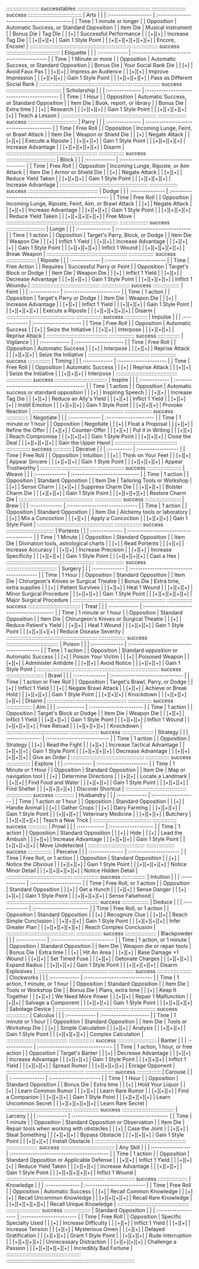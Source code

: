 :::::::::::::::::::::: successtables :::::::::::::::::::::::::::::::::::::::::::::::::
::::::::::::::::::::::: success ::::::::::::::::::::::::::::::::::::
| Arts                |                                            |
| :------------------ | :----------------------------------------- |
| Time                | 1 minute or longer                         |
| Opposition          | Automatic Success, or Standard Opposition  |
| Item Die            | Musical instrument                         |
| Bonus Die           | Tag Die                                    |
| [+]                 | Successful Performance                     |
| [+][+]              | Increase Tag Die                           |
| [+][+][+]           | Gain 1 Style Point                         |
| [+][+][+][+][+][+]  | Encore, Encore!                            |
::::::::::::::::::::::::::::::::::::::::::::::::::::::::::::::::::::
::::::::::::::::: success ::::::::::::::::::::::::::::::::::::
| Etiquette     |                                            |
| :------------ | :----------------------------------------- |
| Time          | 1 Minute or more                           |
| Opposition    | Automatic Success, or Standard Opposition  |
| Bonus Die     | Your Social Rank Die                       |
| [+]           | Avoid Faux Pas                             |
| [+][+]        | Impress an Audience                        |
| [+][+]        | Improve Impression                         |
| [+][+][+]     | Gain 1 Style Point                         |
| [+][+][+][+]  | Pass as Different Social Rank              |
::::::::::::::::::::::::::::::::::::::::::::::::::::::::::::::
:::::::::::::::::: success :::::::::::::::::::::::::::::::::::::
| Scholarship     |                                            |
| :-------------- | :----------------------------------------- |
| Time            | 1 Hour                                     |
| Opposition      | Automatic Success, or Standard Opposition  |
| Item Die        | Book, report, or library                   |
| Bonus Die       | Extra time                                 |
| [+]             | Research                                   |
| [+][+][+]       | Gain 1 Style Point                         |
| [+][+][+][+][+] | Teach a Lesson                             |
::::::::::::::::::::::::::::::::::::::::::::::::::::::::::::::::
::::::::::::::::::: success :::::::::::::::::::::::::::::::::
| Parry           |                                         |
| :-------------- | :-------------------------------------- |
| Time            | Free Roll                               |
| Opposition      | Incoming Lunge, Feint, or Brawl Attack  |
| Item Die        | Weapon or Shield Die                    |
| [+]             | Negate Attack                           |
| [+][+]          | Execute a Riposte                       |
| [+][+][+]       | Gain 1 Style Point                      |
| [+][+][+][+]    | Increase Advantage                      |
| [+][+][+][+][+] | Disarm                                  |
:::::::::::::::::::::::::::::::::::::::::::::::::::::::::::::
::::::::::::::::: success :::::::::::::::::::::::::::::::::
| Block         |                                         |
| :------------ | :-------------------------------------- |
| Time          | Free Roll                               |
| Opposition    | Incoming Lunge, Riposte, or Aim Attack  |
| Item Die      | Armor or Shield Die                     |
| [+]           | Negate Attack                           |
| [+][+]        | Reduce Yield Taken                      |
| [+][+][+]     | Gain 1 Style Point                      |
| [+][+][+][+]  | Increase Advantage                      |
:::::::::::::::::::::::::::::::::::::::::::::::::::::::::::
::::::::::::::::::: success :::::::::::::::::::::::::::::::::::::::::::::::
| Dodge           |                                                       |
| :-------------- | :---------------------------------------------------- |
| Time            | Free Roll                                             |
| Opposition      | Incoming Lunge, Riposte, Feint, Aim, or Brawl Attack  |
| [+]             | Negate Attack                                         |
| [+][+]          | Increase Advantage                                    |
| [+][+][+]       | Gain 1 Style Point                                    |
| [+][+][+][+]    | Reduce Yield Taken                                    |
| [+][+][+][+][+] | Free Move                                             |
:::::::::::::::::::::::::::::::::::::::::::::::::::::::::::::::::::::::::::
::::::::::::::::::: success ::::::::::::::::::::::::::
| Lunge           |                                  |
| :-------------- | :------------------------------- |
| Time            | 1 action                         |
| Opposition      | Target's Parry, Block, or Dodge  |
| Item Die        | Weapon Die                       |
| [+]             | Inflict 1 Yield                  |
| [+][+]          | Increase Advantage               |
| [+][+][+]       | Gain 1 Style Point               |
| [+][+][+][+]    | Inflict 1 Wound                  |
| [+][+][+][+][+] | Break Weapon                     |
::::::::::::::::::::::::::::::::::::::::::::::::::::::
::::::::::::::::: success ::::::::::::::::::::
| Riposte       |                            |
| :------------ | :------------------------- |
| Time          | Free Action                |
| Requires      | Successful Parry or Feint  |
| Opposition    | Target's Block or Dodge    |
| Item Die      | Weapon Die                 |
| [+]           | Inflict 1 Yield            |
| [+][+]        | Decrease Advantage         |
| [+][+][+]     | Gain 1 Style Point         |
| [+][+][+][+]  | Inflict 1 Woundu           |
::::::::::::::::::::::::::::::::::::::::::::::
::::::::::::::::::: success ::::::::::::::::::
| Feint           |                          |
| :------------   | :----------------------- |
| Time            | 1 action                 |
| Opposition      | Target's Parry or Dodge  |
| Item Die        | Weapon Die               |
| [+]             | Increase Advantage       |
| [+][+]          | Inflict 1 Yield          |
| [+][+][+]       | Gain 1 Style Point       |
| [+][+][+][+]    | Execute a Riposte        |
| [+][+][+][+][+] | Disarm                   |
::::::::::::::::::::::::::::::::::::::::::::::
::::::::::::::::: success :::::::::::::::
| Impulse       |                       | 
| :------------ | :-------------------- |
| Time          | Free Roll             |
| Opposition    | Automatic Success     |
| [+]           | Seize the Initiative  |
| [+][+]        | Interpose             |
| [+][+][+]     | Reprise Attack        |
:::::::::::::::::::::::::::::::::::::::::
::::::::::::::::: success :::::::::::::::
| Vigilance     |                       | 
| :------------ | :-------------------- |
| Time          | Free Roll             |
| Opposition    | Automatic Success     |
| [+]           | Interpose             |
| [+][+]        | Reprise Attack        |
| [+][+][+]     | Seize the Initiative  |
:::::::::::::::::::::::::::::::::::::::::
::::::::::::::::: success :::::::::::::::
| Timing        |                       |
| :------------ | :-------------------- |
| Time          | Free Roll             |
| Opposition    | Automatic Success     |
| [+]           | Reprise Attack        |
| [+][+]        | Seize the Initiative  |
| [+][+][+]     | Interpose             |
:::::::::::::::::::::::::::::::::::::::::
::::::::::::::::: success :::::::::::::::::::::::::::::::::::
| Inspire       |                                           | 
| :------------ | :---------------------------------------- | 
| Time          | 1 action                                  |
| Opposition    | Automatic success or standard opposition  |
| [+]           | Inspiring Speech                          |
| [+][+]        | Increase Tag Die                          |
| [+][+]        | Reduce an Ally's Yield                    |
| [+][+]        | Inflict 1 Yield                           |
| [+][+][+]     | Instill Emotion                           |
| [+][+][+]     | Gain 1 Style Point                        |
| [+][+][+]     | Provoke Reaction                          |
:::::::::::::::::::::::::::::::::::::::::::::::::::::::::::::
:::::::::::::::::: success :::::::::::::::
| Negotiate      |                       |
| :------------- | :-------------------- |
| Time           | 1 minute or 1 hour    |
| Opposition     | Negotiate             |
| [+]            | Float a Proposal      |
| [+][+]         | Refine the Offer      |
| [+][+]         | Counter-Offer         |
| [+][+]         | Put it in Writing     |
| [+][+]         | Reach Compromise      |
| [+][+][+]      | Gain 1 Style Point    |
| [+][+][+]      | Close the Deal        |
| [+][+][+][+]   | Gain the Upper Hand   |
::::::::::::::::::::::::::::::::::::::::::
:::::::::::::::: success ::::::::::::
| Deceive      |                    |
| :----------  | :----------------- |
| Time         | Free Roll          |
| Opposition   | Intuition          |
| [+]          | Think on Your Feet |
| [+][+]       | Appear Sincere     |
| [+][+][+]    | Gain 1 Style Point |
| [+][+][+][+] | Appear Trustworthy |
:::::::::::::::::::::::::::::::::::::
:::::::::::::::::: success :::::::::::::::::::::::
| Weave          |                               | 
| :------------- | :---------------------------- |
| Time           | 1 action                      |
| Opposition     | Standard Opposition           |
| Item Die       | Tailoring Tools or Workshop   |
| [+]            | Sense Charm                   |
| [+][+]         | Suppress Charm Die            |
| [+][+][+]      | Bolster Charm Die             |
| [+][+][+]      | Gain 1 Style Point            |
| [+][+][+][+]   | Restore Charm Die             |
::::::::::::::::::::::::::::::::::::::::::::::::::
:::::::::::::::::: success ::::::::::::::::::::::::
| Brew           |                                |
| :------------- | :----------------------------- |
| Time           | 1 action                       |
| Opposition     | Standard Opposition            |
| Item Die       | Alchemy tools or laboratory    |
| [+]            | Mix a Concoction               |
| [+][+]         | Apply a Concoction             |
| [+][+][+]      | Gain 1 Style Point             |
:::::::::::::::::::::::::::::::::::::::::::::::::::
:::::::::::::::::: success ::::::::::::::::::::::::::::::::
| Portents       |                                        |
| :------------- | :------------------------------------- |
| Time           | 1 Minute                               |
| Opposition     | Standard Opposition                    |
| Item Die       | Divination tools, astrological charts  |
| [+]            | Read Portents                          |
| [+][+]         | Increase Accuracy                      |
| [+][+]         | Increase Precision                     |
| [+][+]         | Increase Specificity                   |
| [+][+][+]      | Gain 1 Style Point                     |
| [+][+][+][+]   | Cast a Hex                             |
:::::::::::::::::::::::::::::::::::::::::::::::::::::::::::
::::::::::::::::::: success ::::::::::::::::::::::::::::::::::
| Surgery         |                                          |
| :-------------  | :--------------------------------------- | 
| Time            | 1 Hour                                   |
| Opposition      | Standard Opposition                      |
| Item Die        | Chirurgeon's Knives or Surgical Theatre  |
| Bonus Die       | Extra time, extra supplies               |
| [+]             | Patient Survives                         |
| [+][+]          | Heal 1 Wound                             |
| [+][+][+]       | Minor Surgical Procedure                 |
| [+][+][+]       | Gain 1 Style Point                       |
| [+][+][+][+][+] | Major Surgical Procedure                 |
::::::::::::::::::::::::::::::::::::::::::::::::::::::::::::::
::::::::::::::::: success :::::::::::::::::::::::::::::::::::
| Treat         |                                           |
| :------------ | :---------------------------------------- |
| Time          | 1 minute or 1 hour                        |
| Opposition    | Standard Opposition                       |
| Item Die      | Chirurgeon's Knives or Surgical Theatre   |
| [+]           | Reduce Patient's Yield                    |
| [+][+]        | Heal 1 Wound                              |
| [+][+][+]     | Gain 1 Style Point                        |
| [+][+][+][+]  | Reduce Disease Severity                   |
:::::::::::::::::::::::::::::::::::::::::::::::::::::::::::::
:::::::::::::::::: success :::::::::::::::::::::::::::::::::::
| Poison         |                                           |
| :------------- | :---------------------------------------- |
| Time           | 1 action                                  |
| Opposition     | Standard opposition or Automatic Success  |
| [+]            | Poison Your Victim                        |
| [+]            | Poisoned Weapon                           |
| [+][+]         | Administer Antidote                       |
| [+][+]         | Avoid Notice                              |
| [+][+][+]      | Gain 1 Style Point                        |
::::::::::::::::::::::::::::::::::::::::::::::::::::::::::::::
::::::::::::::::::: success :::::::::::::::::::::::::
| Brawl           |                                 |
| :-------------  | :------------------------------ |
| Time            | 1 action or Free Roll           |
| Opposition      | Target's Brawl, Parry, or Dodge |
| [+]             | Inflict 1 Yield                 |
| [+]             | Negate Brawl Attack             |
| [+][+]          | Achieve or Break Hold           |
| [+][+][+]       | Gain 1 Style Point              |
| [+][+][+]       | Knockdown                       |
| [+][+][+][+][+] | Disarm                          |
:::::::::::::::::::::::::::::::::::::::::::::::::::::
:::::::::::::::: success :::::::::::::::::
| Aim          |                         |
| :----------- | :---------------------- |
| Time         | 1 action                |
| Opposition   | Target's Block or Dodge |
| Item Die     | Weapon Die              |
| [+][+]       | Inflict 1 Yield         |
| [+][+][+]    | Gain 1 Style Point      |
| [+][+][+]    | Inflict 1 Wound         |
| [+][+][+][+] | Free Reload             |
| [+][+][+][+] | Knockdown               |
::::::::::::::::::::::::::::::::::::::::::
::::::::::::::::::: success :::::::::::::::::::::
| Strategy        |                             |
| :-------------- | :-------------------------- |
| Time            | 1 action                    |
| Opposition      | Strategy                    |
| [+]             | Read the Fight              |
| [+][+]          | Increase Tactical Advantage |
| [+][+][+]       | Gain 1 Style Point          |
| [+][+][+][+]    | Decrease Advantage          |
| [+][+][+][+][+] | Give an Order               |
:::::::::::::::::::::::::::::::::::::::::::::::::
:::::::::::::::: success ::::::::::::::::
| Explore      |                        |
| :----------- | :--------------------- |
| Time         | 1 Minute or 1 Hour     |
| Opposition   | Standard Opposition    |
| Item Die     | Map or navigation tool |
| [+]          | Determine Directions   |
| [+][+]       | Locate a Landmark      |
| [+][+]       | Find Food and Water    |
| [+][+][+]    | Gain 1 Style Point     |
| [+][+][+]    | Find Shelter           |
| [+][+][+][+] | Discover Shortcut      |
:::::::::::::::::::::::::::::::::::::::::
::::::::::::::::: success :::::::::::::
| Husbandry     |                     |
| :------------ | :------------------ |
| Time          | 1 action or 1 hour  |
| Opposition    | Standard Opposition |
| [+]           | Handle Animal       |
| [+]           | Gather Crops        |
| [+]           | Dairy Farming       |
| [+][+][+]     | Gain 1 Style Point  |
| [+][+][+]     | Veterinary Medicine |
| [+][+][+]     | Butchery            |
| [+][+][+][+]  | Teach a New Trick   |
:::::::::::::::::::::::::::::::::::::::
:::::::::::::::: success :::::::::::::
| Prowl        |                     |
| :----------- | :------------------ |
| Time         | 1 action            |
| Opposition   | Standard Opposition |
| [+]          | Hide                |
| [+]          | Lead the Ambush     |
| [+][+]       | Increase Advantage  |
| [+][+][+]    | Gain 1 Style Point  |
| [+][+][+][+] | Move Undetected     |
::::::::::::::::::::::::::::::::::::::
::::::::::::::::::: success ::::::::::::::::
| Perceive        |                        |
| :-------------- | :--------------------- |
| Time            | Free Roll, or 1 action |
| Opposition      | Standard Opposition    |
| [+]             | Notice the Obvious     |
| [+][+][+]       | Gain 1 Style Point     |
| [+][+][+][+]    | Notice Minor Detail    |
| [+][+][+][+][+] | Notice Hidden Detail   |
::::::::::::::::::::::::::::::::::::::::::::
::::::::::::::::: success ::::::::::::::::
| Intuition     |                        |
| :------------ | :--------------------- |
| Time          | Free Roll, or 1 action |
| Opposition    | Standard Opposition    |
| [+]           | Get a Hunch            |
| [+][+]        | Sense Danger           |
| [+][+][+]     | Gain 1 Style Point     |
| [+][+][+][+]  | Sense Falsehood        |
::::::::::::::::::::::::::::::::::::::::::
::::::::::::::::::: success ::::::::::::::::::
| Deduce          |                          |
| :------------   | :----------------------- |
| Time            | Free Roll, or 1 action   |
| Opposition      | Standard Opposition      |
| [+]             | Recognize Clue           |
| [+][+]          | Reach Simple Conclusion  |
| [+][+][+]       | Gain 1 Style Point       |
| [+][+][+][+]    | Infer Greater Plan       |
| [+][+][+][+][+] | Reach Complex Conclusion |
::::::::::::::::::::::::::::::::::::::::::::::
::::::::::::::::: success :::::::::::::::::::::
| Blackpowder   |                             |
| :------------ | :-------------------------- |
| Time          | 1 action, or 1 minute       |
| Opposition    | Standard Opposition         |
| Item Die      | Weapon die or repair tools  |
| Bonus Die     | Extra time                  |
| [+]           | Hit An Area                 |
| [+][+]        | Base Damage +1 Wound        |
| [+][+]        | Set Timed Fuse              |
| [+][+]        | Detonate Charges            |
| [+][+][+]     | Expand Radius               |
| [+][+][+]     | Gain 1 Style Point          |
| [+][+][+][+]  | Disarm Explosives           |
:::::::::::::::::::::::::::::::::::::::::::::::
::::::::::::::::: success :::::::::::::::::::::::
| Clockworks    |                               |
| :------------ | :---------------------------- |
| Time          | 1 action, 1 minute, or 1 hour |
| Opposition    | Standard Opposition           |
| Item Die      | Tools or Workshop Die         |
| Bonus Die     | Plans, extra time             |
| [+]           | Keep It Together              |
| [+][+]        | We Need More Power            |
| [+][+]        | Repair 1 Malfunction          |
| [+][+]        | Salvage a Component           |
| [+][+][+]     | Gain 1 Style Point            |
| [+][+][+][+]  | Sabotage Device               |
:::::::::::::::::::::::::::::::::::::::::::::::::
::::::::::::::::: success :::::::::::::::
| Calculus      |                       |
| :------------ | :-------------------- |
| Time          | 1 minute or 1 hour    |
| Opposition    | Standard Opposition   |
| Item Die      | Tools or Workshop Die |
| [+]           | Simple Calculation    |
| [+][+]        | Analysis              |
| [+][+][+]     | Gain 1 Style Point    |
| [+][+][+][+]  | Complex Calculation   |
:::::::::::::::::::::::::::::::::::::::::
::::::::::::::::: success ::::::::::::::::::::::::::
| Banter        |                                  |
| :------------ | :------------------------------- |
| Time          | 1 action, 1 hour, or free action |
| Opposition    | Target's Banter                  |
| [+]           | Decrease Advantage               |
| [+][+]        | Increase Advantage               |
| [+][+][+]     | Gain 1 Style Point               |
| [+][+][+]     | Inflict 1 Yield                  |
| [+][+][+]     | Spread Rumor                     |
| [+][+][+][+]  | Enrage Opponent                  |
::::::::::::::::::::::::::::::::::::::::::::::::::::
::::::::::::::::::: success ::::::::::::::::
| Carouse         |                        |
| :-------------- | :--------------------- |
| Time            | 1 Hour                 |
| Opposition      | Standard Opposition    |
| Bonus Die       | Extra time             |
| [+]             | Hold Your Liquor       |
| [+]             | Learn Common Rumor     |
| [+][+]          | Learn Rare Rumor       |
| [+][+][+]       | Find a Companion       |
| [+][+][+]       | Gain 1 Style Point     |
| [+][+][+][+]    | Learn Uncommon Secret  |
| [+][+][+][+][+] | Learn Rare Secret      |
::::::::::::::::::::::::::::::::::::::::::::
::::::::::::::::: success :::::::::::::::::::::::::::::::::::
| Larceny       |                                           |
| :------------ | :---------------------------------------- |
| Time          | 1 minute                                  |
| Opposition    | Standard Opposition or Observation        |
| Item Die      | Repair tools when working with obstacles  |
| [+]           | Case the Joint                            |
| [+][+]        | Steal Something                           |
| [+][+][+]     | Bypass Obstacle                           |
| [+][+][+]     | Gain 1 Style Point                        |
| [+][+][+]     | Install Obstacle                          |
:::::::::::::::::::::::::::::::::::::::::::::::::::::::::::::
::::::::::::::::::::: success ::::::::::::::::::::::::::::::::::::
| Any&nbsp;Skill    |                                            |
| :---------------- | :----------------------------------------- |
| Time              | 1 action                                   |
| Opposition        | Standard Opposition or Applicable Defense  |
| [+][+]            | Inflict 1 Yield                            |
| [+][+][+]         | Reduce Yield Taken                         |
| [+][+][+]         | Increase Advantage                         |
| [+][+][+]         | Gain 1 Style Point                         |
| [+][+][+][+][+]   | Inflict 1 Wound                            |
::::::::::::::::::::::::::::::::::::::::::::::::::::::::::::::::::
::::::::::::::::::: success ::::::::::::::::::::
| Knowledge       |                            | 
| :-------------- | :------------------------- |
| Time            | Free Roll                  |
| Opposition      | Automatic Success          |
| [+]             | Recall Common Knowledge    |
| [+][+]          | Recall Uncommon Knowledge  |
| [+][+][+][+]    | Recall Rare Knowledge      |
| [+][+][+][+][+] | Recall Unique Knowledge    |
::::::::::::::::::::::::::::::::::::::::::::::::
::::::::::::::::::::::: success ::::::::::::::::::
| Standard Opposition |                          |
| :------------------ | :----------------------- |
| Time                | Free Roll                |
| Opposition          | Specific Specialty Used  |
| [+]                 | Increase Difficulty      |
| [+][+]              | Inflict 1 Yield          |
| [+][+]              | Increase Tension         |
| [+][+]              | Mysterious Omen          |
| [+][+]              | Delayed Gratification    |
| [+][+][+]           | Grant 1 Style Point      |
| [+][+][+]           | Rude Interruption        |
| [+][+][+][+]        | Unnecessary Distraction  |
| [+][+][+][+]        | Challenge a Passion      |
| [+][+][+][+][+]     | Incredibly Bad Fortune   |
::::::::::::::::::::::::::::::::::::::::::::::::::
::::::::::::::::::::::::::::::::::::::::::::::::::::::::::::::::::::::::::::::::::::::
